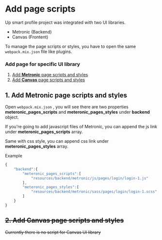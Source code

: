 # Add page scripts

Up smart profile project was integrated with two UI libraries. 

* Metronic \(Backend\)
* Canvas \(Frontent\)

To manage the page scripts or styles, you have to open the same `webpack.mix.json` file like plugins. 

### Add page for specific UI library

1. [Add **Metronic** page scripts and styles](add-page-scripts.md#1-add-metronic-page-scripts-and-styles)
2. [Add **Canvas** page scripts and styles](add-page-scripts.md#2-add-canvas-page-scripts-and-styles)

## 1. Add Metronic page scripts and styles

Open `webpack.mix.json` , you will see there are two properties **meteronic\_pages\_scripts** and **meteronic\_pages\_styles** under **backend** object.

If you're going to add javascript files of Metronic, you can append the js link under **meteronic\_pages\_scripts** array.

Same with css style, you can append css link under **meteronic\_pages\_styles** array.

Example

```javascript
{
    "backend":{
        "meteronic_pages_scripts":[
            "resources/backend/metronic/js/pages/login/login-1.js"
        ],
        "meteronic_pages_styles":[
            "resources/backend/metronic/sass/pages/login/login-1.scss"
        ]
    }
}
```

## ~~2. Add Canvas page scripts and styles~~

~~Currently there is no script for Canvas UI library~~

~~~~

